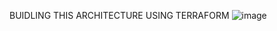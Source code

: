 BUIDLING THIS ARCHITECTURE USING TERRAFORM
![image](https://github.com/gurmindersingh5/terraform_prod_project/assets/123150161/f71c8cac-8daa-4cde-9dc5-6ba933205a86)
